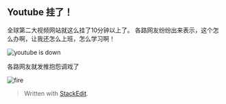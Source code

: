 Youtube 挂了！
---


全球第二大视频网站就这么挂了10分钟以上了。
各路网友纷纷出来表示，这个怎么办啊，让我还怎么上班，怎么学习啊！

![youtube is down](http://cdn2.51ulong.com/18-10-17/53342164.jpg)

各路网友就发推抱怨调戏了

![fire](http://cdn2.51ulong.com/18-10-17/66587278.jpg)



> Written with [StackEdit](https://stackedit.io/).
<!--stackedit_data:
eyJoaXN0b3J5IjpbODIxMzEwNjM4XX0=
-->